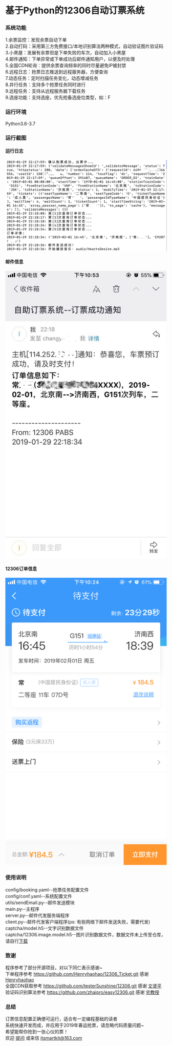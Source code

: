 基于Python的12306自动订票系统
=============================
### 系统功能
1.余票监控：发现余票自动下单<br>
2.自动打码：采用第三方免费接口/本地识别算法两种模式，自动验证图片验证码<br>
3.小黑屋：发展有余票但是下单失败的车次，自动加入小黑屋<br>
4.邮件通知：下单异常或下单成功后邮件通知用户，以便及时处理<br>
5.全国CDN轮询：提供余票查询频率的同时尽量避免IP被封禁<br>
6.远程日志：抢票日志推送到远程服务器，方便查询<br>
7.动态任务：定时扫描任务变化，动态增减任务<br>
8.并行任务：支持多个抢票任务同时进行<br>
9.远程任务：支持从远程服务器下载任务<br>
9.选座功能：支持选座，优先抢备选座位类型，如：F<br>

### 运行环境
Python3.6-3.7

### 运行截图
#### 运行日志
![enter image description here](img/1.png)
#### 邮件信息
![enter image description here](img/2.png)
#### 12306订单信息
![enter image description here](img/3.png)

### 使用说明
config/booking.yaml--抢票任务配置文件<br>
config/conf.yaml--系统配置文件<br>
utils/sendEmail.py--邮件发送模块<br>
main.py--主程序<br>
server.py--邮件代发服务端程序<br>
client.py--邮件代发客户端程序(ps: 有些网络下邮件发送失败，需要代发)<br>
captcha/model.h5--文字识别数据文件<br>
captcha/12306.image.model.h5--图片识别数据文件，数据文件未上传至仓库，请自行[下载](https://pan.baidu.com/s/1OsBIBM4rl8EnpZt7VYiD9g)<br>

### 致谢
程序参考了部分开源项目，对以下同仁表示感谢~<br>
下单程序参考 https://github.com/Henryhaohao/12306_Ticket.git 感谢 [Henryhaohao](https://github.com/Henryhaohao/12306_Ticket.git)<br> 
全国CDN获取参考 https://github.com/testerSunshine/12306.git 感谢 [文贤平](https://github.com/testerSunshine/12306.git)<br>
验证码识别算法参考 https://github.com/zhaipro/easy12306.git 感谢 [宅教授](https://github.com/zhaipro/easy12306.git)<br>

### 总结
订票信息配置正确便可运行，适合有一定编程基础的读者<br>
系统快速开发而成，并应用于2019年春运抢票，请忽略代码质量问题~<br>
希望能帮你抢到一张心仪的票！<br>
欢迎 [提问](https://github.com/itsmartkit/12306-Ticket-Booking/issues) 或来信 itsmartkit@163.com<br>
